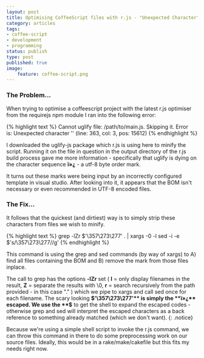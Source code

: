 ```yaml
---
layout: post
title: Optimising CoffeeScript files with r.js - "Unexpected Character"
category: articles
tags:
- coffee-script
- development
- programming
status: publish
type: post
published: true
image: 
    feature: coffee-script.png
---
```

### The Problem...

When trying to optimise a coffeescript project with the latest r.js optimiser from the requirejs npm module I ran into the following error:  
  
{% highlight text %}
Cannot uglify file: /path/to/main.js. Skipping it. Error is: Unexpected character '' (line: 363, col: 3, pos: 15612)
{% endhighlight %}
  
I downloaded the uglify-js package which r.js is using here to minify the script. Running it on the file in question in the output directory of the r.js build process gave me more information - specifically that uglify is dying on the character sequence **ï»¿** - a utf-8 byte order mark.  

It turns out these marks were being input by an incorrectly configured template in visual studio. After looking into it, it appears that the BOM isn't necessary or even recommended in UTF-8 encoded files.  

### The Fix...

It follows that the quickest (and dirtiest) way is to simply strip these characters from files we wish to minify.  

{% highlight text %}
grep -lZr $'\357\273\277' . | xargs -0 -l sed -i -e $'s/\357\273\277//g'
{% endhighlight %}  

This command is using the grep and sed commands (by way of xargs) to A) find all files containing the BOM and B) remove the mark from those files inplace.

The call to grep has the options **-lZr** set ( **l** = only display filenames in the result, **Z** = separate the results with \0, **r** = search recursively from the path provided - in this case "." ) which we pipe to xargs and call sed once for each filename. The scary looking **$'\357\273\277'** is simply the **ï»¿** escaped. We use the **$** to get the shell to expand the escaped codes - otherwise grep and sed will interpret the escaped characters as a back reference to something already matched (which we don't want).
{: .notice}  

Because we're using a simple shell script to invoke the r.js command, we can throw this command in there to do some preprocessing work on our source files. Ideally, this would be in a rake/make/cakefile but this fits my needs right now.
